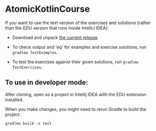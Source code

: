 # AtomicKotlinCourse

If you want to use the text version of the exercises and solutions (rather than the EDU version
that runs inside IntelliJ IDEA):

- Download and unpack [the current release](https://github.com/svtk/AtomicKotlinCourse/releases/tag/v5.0)

- To check output and 'eq' for examples and exercise solutions, run `gradlew TestExamples`.

- To test the exercises against their given solutions, run `gradlew TestExercises`.

## To use in developer mode:

After cloning, open as a project in Intellij IDEA with the EDU extension installed.

When you make changes, you might need to rerun Gradle to build the project:

```
gradlew build -x test
```
